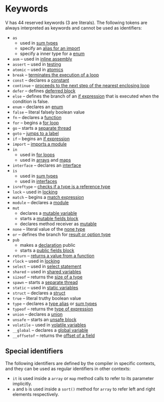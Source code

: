 # Keywords

V has 44 reserved keywords (3 are literals).
The following tokens are always interpreted as keywords and cannot be used as identifiers:

- `as`
    - used in [sum types](../concepts/sum-types.md#is-and-as-operators)
    - specify an [alias for an import](../concepts/modules/module-imports.md)
    - specify a inner type for a [enum](../concepts/enums.md)
- `asm` – used in [inline assembly](../concepts/inline-assembly.md)
- `assert` – used in [testing](../concepts/testing.md)
- `atomic` – used in [atomics](../concepts/atomics.md)
- `break` – [terminates the execution of a loop](../concepts/control-flow/loops.md#break--continue)
- `const` – declares a [constant](../concepts/constants.md)
- `continue` – [proceeds to the next step of the nearest enclosing loop](../concepts/control-flow/loops.md#break--continue)
- `defer` – defines [deferred block](../concepts/control-flow/defer.md)
- `else` – defines the branch of an [if expression](../concepts/control-flow/conditions.md#if-expression) that is
  executed when the condition is false.
- `enum` – declares an [enum](../concepts/enums.md)
- `false` – literal falsely boolean value
- `fn` – declares a [function](../concepts/functions/main.md)
- `for` – begins a [for loop](../concepts/control-flow/loops.md)
- `go` – starts a [separate thread](../concepts/concurrency.md)
- `goto` – [jumps to a label](../concepts/control-flow/jumps.md)
- `if` – begins an [if expression](../concepts/control-flow/conditions.md#if-expression)
- `import` – [imports a module](../concepts/modules/module-imports.md)
- `in`
    - used in [for loops](../concepts/control-flow/loops.md)
    - used in [arrays](../concepts/types/arrays.md) and [maps](../concepts/types/maps.md)
- `interface` – declares an [interface](../concepts/interfaces.md)
- `is`
    - used in [sum types](../concepts/sum-types.md#is-and-as-operators)
    - used in [interfaces](../concepts/interfaces.md)
- `isreftype` – [checks if a type is a reference type](../concepts/builtin-functions.md#isreftype--checking-if-a-type-is-a-reference-type)
- `lock` – used in [locking](../concepts/concurrency.md)
- `match` – begins a [match expression](../concepts/control-flow/conditions.md#match-expression)
- `module` – declares a [module](../concepts/modules/main.md)
- `mut`
    - declares a [mutable variable](../concepts/variables.md)
    - starts a [mutable fields block](../concepts/structs/main.md#fields)
    - declares method receiver as [mutable](../concepts/structs/main.md#mutable-receivers)
- `none` – literal value of the [none type](../concepts/error-handling.md)
- `or` – defines the branch for [result or option type](../concepts/error-handling.md)
- `pub`
    - makes a [declaration](../concepts/modules/main.md#symbol-visibility) public
    - starts a [public fields block](../concepts/structs/main.md#fields)
- `return` – [returns a value from a function](../concepts/functions/main.md)
- `rlock` – used in [locking](../concepts/concurrency.md)
- `select` – used in [select statement](../concepts/concurrency.md)
- `shared` – used in [shared variables](../concepts/concurrency.md)
- `sizeof` – returns the [size of a type](../concepts/builtin-functions.md#sizeof--getting-the-size-of-a-type)
- `spawn` – starts a [separate thread](../concepts/concurrency.md)
- `static` – used in [static variables](../concepts/variables.md)
- `struct` – declares a [struct](../concepts/structs/main.md)
- `true` – literal truthy boolean value
- `type` – declares a [type alias](../concepts/type-aliases.md) or [sum types](../concepts/sum-types.md)
- `typeof` – returns the [type of expression](../concepts/builtin-functions.md#typeof--getting-the-type-of-expression)
- `union` – declares a [union](../concepts/unions.md)
- `unsafe` – starts an [unsafe block](../concepts/memory-unsafe-code.md)
- `volatile` – used in [volatile variables](../concepts/variables.md)
- `__global` – declares a [global variable](../concepts/global-variables.md)
- `__offsetof` – returns
  the [offset of a field](../concepts/builtin-functions.md#offsetof--getting-the-offset-of-a-struct-field)

## Special identifiers

The following identifiers are defined by the compiler in specific contexts, and they can be used as regular
identifiers in other contexts:

- `it` is used inside a `array` or `map` method calls to refer to its parameter implicitly.
- `a` and `b` is used inside a `sort()` method for `array` to refer left and right elements respectively.
